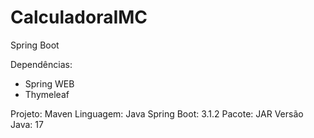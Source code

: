 # CalculadoraIMC

Spring Boot

Dependências:
- Spring WEB
- Thymeleaf

Projeto: Maven
Linguagem: Java
Spring Boot: 3.1.2
Pacote: JAR
Versão Java: 17
